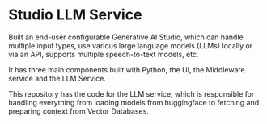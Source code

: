 # Studio LLM Service

Built an end-user configurable Generative AI Studio, which can handle multiple input types, use various large language models (LLMs) locally or via an API, supports multiple speech-to-text models, etc.

It has three main components built with Python, the UI, the Middleware service and the LLM Service.

This repository has the code for the LLM service, which is responsible for handling everything from loading models from huggingface to fetching and preparing context from Vector Databases.
